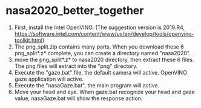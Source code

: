 # nasa2020_better_together
1. First, install the Intel OpenVINO. (The suggestion version is 2019.R4, https://software.intel.com/content/www/us/en/develop/tools/openvino-toolkit.html)
2. The png_split.zip contains many parts. When you download these 6 png_split*.z* complete, you can create a directory named "nasa2020".
3. move the png_split*.z* to nasa2020 directory, then extract these 6 files. The png files will extract into the "png" directory.
4. Execute the "gaze.bat" file, the default camera will active. OpenVINO gaze application will active.
5. Execute the "nasaGaze.bat", the main program will active.
6. Move your head and eye. When gaze.bat recognize your head and gaze value, nasaGaze.bat will show the response action.

